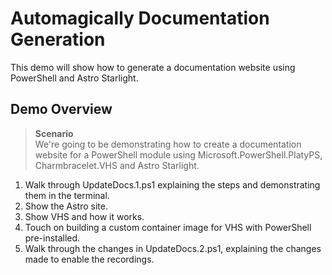# Automagically Documentation Generation

This demo will show how to generate a documentation website using PowerShell and Astro Starlight.

## Demo Overview

> **Scenario**  
> We're going to be demonstrating how to create a documentation website for a PowerShell module using Microsoft.PowerShell.PlatyPS, Charmbracelet.VHS and Astro Starlight.

1. Walk through UpdateDocs.1.ps1 explaining the steps and demonstrating them in the terminal.
2. Show the Astro site.
3. Show VHS and how it works.
4. Touch on building a custom container image for VHS with PowerShell pre-installed.
5. Walk through the changes in UpdateDocs.2.ps1, explaining the changes made to enable the recordings.